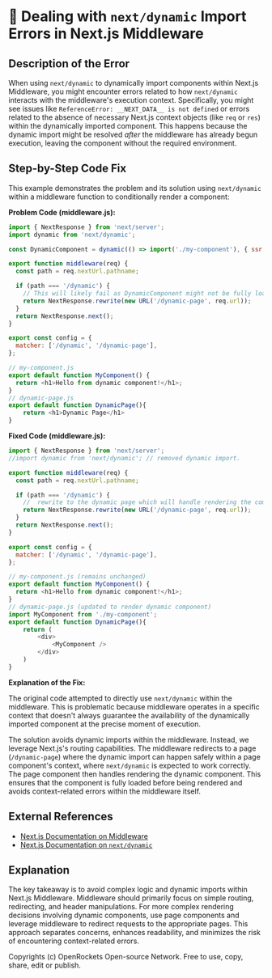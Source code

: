 # 🐞 Dealing with `next/dynamic` Import Errors in Next.js Middleware


## Description of the Error

When using `next/dynamic` to dynamically import components within Next.js Middleware, you might encounter errors related to how `next/dynamic` interacts with the middleware's execution context.  Specifically,  you might see issues like `ReferenceError: __NEXT_DATA__ is not defined` or errors related to the absence of necessary Next.js context objects (like `req` or `res`) within the dynamically imported component.  This happens because the dynamic import might be resolved *after* the middleware has already begun execution, leaving the component without the required environment.


## Step-by-Step Code Fix

This example demonstrates the problem and its solution using `next/dynamic` within a middleware function to conditionally render a component:

**Problem Code (middleware.js):**

```javascript
import { NextResponse } from 'next/server';
import dynamic from 'next/dynamic';

const DynamicComponent = dynamic(() => import('./my-component'), { ssr: false });

export function middleware(req) {
  const path = req.nextUrl.pathname;

  if (path === '/dynamic') {
    // This will likely fail as DynamicComponent might not be fully loaded yet in the middleware context
    return NextResponse.rewrite(new URL('/dynamic-page', req.url));
  }
  return NextResponse.next();
}

export const config = {
  matcher: ['/dynamic', '/dynamic-page'],
};

// my-component.js
export default function MyComponent() {
  return <h1>Hello from dynamic component!</h1>;
}
// dynamic-page.js
export default function DynamicPage(){
    return <h1>Dynamic Page</h1>
}

```

**Fixed Code (middleware.js):**

```javascript
import { NextResponse } from 'next/server';
//import dynamic from 'next/dynamic'; // removed dynamic import.

export function middleware(req) {
  const path = req.nextUrl.pathname;

  if (path === '/dynamic') {
    //  rewrite to the dynamic page which will handle rendering the component
    return NextResponse.rewrite(new URL('/dynamic-page', req.url));
  }
  return NextResponse.next();
}

export const config = {
  matcher: ['/dynamic', '/dynamic-page'],
};

// my-component.js (remains unchanged)
export default function MyComponent() {
  return <h1>Hello from dynamic component!</h1>;
}
// dynamic-page.js (updated to render dynamic component)
import MyComponent from './my-component';
export default function DynamicPage(){
    return (
        <div>
            <MyComponent />
        </div>
    )
}
```

**Explanation of the Fix:**

The original code attempted to directly use `next/dynamic` within the middleware.  This is problematic because middleware operates in a specific context that doesn't always guarantee the availability of the dynamically imported component at the precise moment of execution.

The solution avoids dynamic imports within the middleware. Instead, we leverage Next.js's routing capabilities. The middleware redirects to a page (`/dynamic-page`)  where the dynamic import can happen safely within a page component's context, where `next/dynamic` is expected to work correctly. The page component then handles rendering the dynamic component.  This ensures that the component is fully loaded before being rendered and avoids context-related errors within the middleware itself.


## External References

* [Next.js Documentation on Middleware](https://nextjs.org/docs/app/building-your-application/routing/middleware)
* [Next.js Documentation on `next/dynamic`](https://nextjs.org/docs/api-reference/next/dynamic)


## Explanation

The key takeaway is to avoid complex logic and dynamic imports within Next.js Middleware. Middleware should primarily focus on simple routing, redirecting, and header manipulations.  For more complex rendering decisions involving dynamic components, use page components and leverage middleware to redirect requests to the appropriate pages. This approach separates concerns, enhances readability, and minimizes the risk of encountering context-related errors.


Copyrights (c) OpenRockets Open-source Network. Free to use, copy, share, edit or publish.

